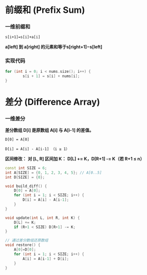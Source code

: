 # 前缀和 (Prefix Sum)
### 一维前缀和

`s[i+1]=s[i]+a[i]`

**a[left] 到 a[right] 的元素和等于s[right+1]−s[left]**

### 实现代码
```cpp
for (int i = 0; i < nums.size(); i++) {
        s[i + 1] = s[i] + nums[i];
}
```

# 差分 (Difference Array)
###  一维差分
**差分数组 D[i] 是原数组 A[i] 与 A[i-1] 的差值。**

`D[0] = A[0]`

`D[i] = A[i] - A[i-1] （i ≥ 1）`

**区间修改：**
**对 [L, R] 区间加 K：**
**D[L] += K，D[R+1] -= K（若 R+1 ≤ n）**
```cpp
const int SIZE = 6;
int A[SIZE] = {0, 1, 2, 3, 4, 5}; // A[0..5]
int D[SIZE] = {0};

void build_diff() {
    D[0] = A[0];
    for (int i = 1; i < SIZE; i++) {
        D[i] = A[i] - A[i-1];
    }
}

void update(int L, int R, int K) {
    D[L] += K;
    if (R+1 < SIZE) D[R+1] -= K;
}

// 通过差分数组还原数组
void restore() {
    A[0]=D[0];
    for (int i = 1; i < SIZE; i++) {
        A[i] = A[i-1] + D[i];
    }
}
```
